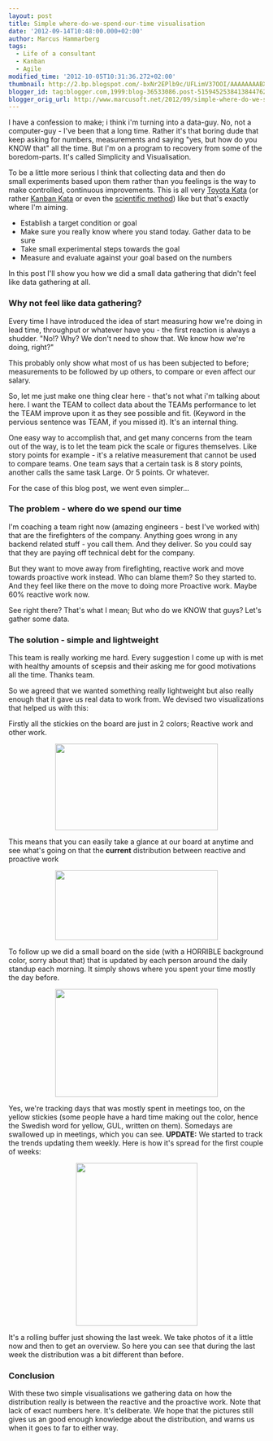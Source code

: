 ```yaml
---
layout: post
title: Simple where-do-we-spend-our-time visualisation
date: '2012-09-14T10:48:00.000+02:00'
author: Marcus Hammarberg
tags:
  - Life of a consultant
  - Kanban
  - Agile
modified_time: '2012-10-05T10:31:36.272+02:00'
thumbnail: http://2.bp.blogspot.com/-bxNr2EPlb9c/UFLimV37OOI/AAAAAAAABXw/0PXZ_3EBzxA/s72-c/work+item+types.JPG
blogger_id: tag:blogger.com,1999:blog-36533086.post-5159452538413844762
blogger_orig_url: http://www.marcusoft.net/2012/09/simple-where-do-we-spend-our-time.html
---
```


I have a confession to make; i think i'm turning into a data-guy.
No, not a computer-guy - I've been that a long time. Rather it's that
boring dude that keep asking for numbers, measurements and saying "yes,
but how do you KNOW that" all the time. But I'm on a program to recovery
from some of the boredom-parts. It's called Simplicity and
Visualisation.

To be a little more serious I think that collecting data and then do
small experiments based upon them rather than you feelings is the way to
make controlled, continuous improvements. This is all very
<a href="http://www-personal.umich.edu/~mrother/Homepage.html"
target="_blank">Toyota Kata</a> (or rather <a
href="http://hakanforss.wordpress.com/2012/07/12/kanban-katas-and-recipes-kanban-leadership-retreat-2012-session-klrat/"
target="_blank">Kanban Kata</a> or even the
<a href="http://en.wikipedia.org/wiki/Scientific_method"
target="_blank">scientific method</a>) like but that's exactly where I'm
aiming.

-   Establish a target condition or goal
-   Make sure you really know where you stand today. Gather data to be
    sure
-   Take small experimental steps towards the goal
-   Measure and evaluate against your goal based on the numbers

<div>

In this post I'll show you how we did a small data gathering that didn't
feel like data gathering at all.

</div>



<div>

### Why not feel like data gathering?

</div>

<div>

Every time I have introduced the idea of start measuring how we're doing
in lead time, throughput or whatever have you - the first reaction is
always a shudder. "No!? Why? We don't need to show that. We know how
we're doing, right?"

</div>

<div>



</div>

<div>

This probably only show what most of us has been subjected to before;
measurements to be followed by up others, to compare or even affect our
salary. 

</div>

<div>



</div>

<div>

So, let me just make one thing clear here - that's not what i'm talking
about here. I want the TEAM to collect data about the TEAMs performance
to let the TEAM improve upon it as they see possible and fit. (Keyword
in the pervious sentence was TEAM, if you missed it). It's an internal
thing. 

</div>

<div>



</div>

<div>

One easy way to accomplish that, and get many concerns from the team out
of the way, is to let the team pick the scale or figures themselves.
Like story points for example - it's a relative measurement that cannot
be used to compare teams. One team says that a certain task is 8 story
points, another calls the same task Large. Or 5 points. Or whatever.

For the case of this blog post, we went even simpler... 

</div>

### The problem - where do we spend our time 

<div>

I'm coaching a team right now (amazing engineers - best I've worked
with) that are the firefighters of the company. Anything goes wrong in
any backend related stuff - you call them. And they deliver. So you
could say that they are paying off technical debt for the company. 

</div>

<div>



</div>

<div>

But they want to move away from firefighting, reactive work and move
towards proactive work instead. Who can blame them? So they started to.
And they feel like there on the move to doing more Proactive work. Maybe
60% reactive work now. 

</div>

<div>



</div>

<div>

See right there? That's what I mean; But who do we KNOW that guys? Let's
gather some data.

</div>

### The solution - simple and lightweight

<div>

This team is really working me hard. Every suggestion I come up with is
met with healthy amounts of scepsis and their asking me for good
motivations all the time. Thanks team. 

</div>

<div>



</div>

<div>

So we agreed that we wanted something really lightweight but also really
enough that it gave us real data to work from. We devised two
visualizations that helped us with this:

</div>

<div>



</div>

<div>

Firstly all the stickies on the board are just in 2 colors; Reactive
work and other work.

</div>

<div>

<div class="separator" style="clear: both; text-align: center;">

<a
href="http://2.bp.blogspot.com/-bxNr2EPlb9c/UFLimV37OOI/AAAAAAAABXw/0PXZ_3EBzxA/s1600/work+item+types.JPG"
data-imageanchor="1"
style="margin-left: 1em; margin-right: 1em; text-align: center;"><img
src="http://2.bp.blogspot.com/-bxNr2EPlb9c/UFLimV37OOI/AAAAAAAABXw/0PXZ_3EBzxA/s320/work+item+types.JPG"
data-border="0" width="320" height="170" /></a>

</div>

</div>

<div>

This means that you can easily take a glance at our board at anytime and
see what's going on that the **current** distribution between reactive
and proactive work

<div class="separator" style="clear: both; text-align: center;">



</div>

<div class="separator" style="clear: both; text-align: center;">

<a
href="http://4.bp.blogspot.com/-tZcm6EzinkE/UFLik2vIafI/AAAAAAAABXk/clx_3_PRJsc/s1600/our+board.jpg"
data-imageanchor="1" style="margin-left: 1em; margin-right: 1em;"><img
src="http://4.bp.blogspot.com/-tZcm6EzinkE/UFLik2vIafI/AAAAAAAABXk/clx_3_PRJsc/s320/our+board.jpg"
data-border="0" width="320" height="137" /></a>

</div>


To follow up we did a small board on the side (with a HORRIBLE
background color, sorry about that) that is updated by each person
around the daily standup each morning. It simply shows where you spent
your time mostly the day before.

<div class="separator" style="clear: both; text-align: center;">

<a
href="http://4.bp.blogspot.com/-OHqTw7WW9gU/UFLiliDVMmI/AAAAAAAABXs/QSF0_hexvK4/s1600/time+spent+tracker.JPG"
data-imageanchor="1"
style="margin-left: 1em; margin-right: 1em; text-align: center;"><img
src="http://4.bp.blogspot.com/-OHqTw7WW9gU/UFLiliDVMmI/AAAAAAAABXs/QSF0_hexvK4/s320/time+spent+tracker.JPG"
data-border="0" width="320" height="212" /></a>

</div>


Yes, we're tracking days that was mostly spent in meetings too, on the
yellow stickies (some people have a hard time making out the color,
hence the Swedish word for yellow, GUL, written on them). Somedays are
swallowed up in meetings, which you can see.
**UPDATE:** We started to track the trends updating them weekly. Here is
how it's spread for the first couple of weeks:

<div class="separator" style="clear: both; text-align: center;">

<a
href="http://3.bp.blogspot.com/-F4QVmvVW_sw/UG6a0oehbNI/AAAAAAAABY8/IAsikqTdU1I/s1600/bild+(2).JPG"
data-imageanchor="1" style="margin-left: 1em; margin-right: 1em;"><img
src="http://3.bp.blogspot.com/-F4QVmvVW_sw/UG6a0oehbNI/AAAAAAAABY8/IAsikqTdU1I/s320/bild+(2).JPG"
data-border="0" width="239" height="320" /></a>

</div>


It's a rolling buffer just showing the last week. We take photos of it a
little now and then to get an overview. So here you can see that during
the last week the distribution was a bit different than before.

### Conclusion

</div>

<div>

With these two simple visualisations we gathering data on how the
distribution really is between the reactive and the proactive work. Note
that lack of exact numbers here. It's deliberate. We hope that the
pictures still gives us an good enough knowledge about the distribution,
and warns us when it goes to far to either way. 

</div>

